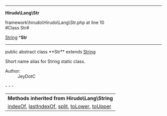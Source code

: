 - - -

**Hirudo\Lang\Str**
<div class="location">framework\hirudo\Hirudo\Lang\Str.php at line 10</div>
#Class Str#

<a href="https://github.com/JeyDotC/Hirudo-docs/blob/master/hirudo/lang/string.html">String</a>
    ***Str**


- - -

<p class="signature">public abstract  class **Str**
extends <a href="https://github.com/JeyDotC/Hirudo-docs/blob/master/hirudo/lang/string.html">String</a>

</p>

<div class="comment" id="overview_description"><p>Short name alias for String static class.</p></div>

<dl>
<dt>Author:</dt>
<dd>JeyDotC</dd>
</dl>
- - -

<table class="inherit">
<tr><th colspan="2">Methods inherited from Hirudo\Lang\String</th></tr>
<tr><td><a href="https://github.com/JeyDotC/Hirudo-docs/blob/master/hirudo/lang/string.html#indexOf()">indexOf</a>, <a href="https://github.com/JeyDotC/Hirudo-docs/blob/master/hirudo/lang/string.html#lastIndexOf()">lastIndexOf</a>, <a href="https://github.com/JeyDotC/Hirudo-docs/blob/master/hirudo/lang/string.html#split()">split</a>, <a href="https://github.com/JeyDotC/Hirudo-docs/blob/master/hirudo/lang/string.html#toLower()">toLower</a>, <a href="https://github.com/JeyDotC/Hirudo-docs/blob/master/hirudo/lang/string.html#toUpper()">toUpper</a></td></tr></table>

